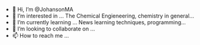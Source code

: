 - 👋 Hi, I’m @JohansonMA
- 👀 I’m interested in ... The Chemical Engieneering, chemistry in general... 
- 🌱 I’m currently learning ... News learning techniques, programming...
- 💞️ I’m looking to collaborate on ...
- 📫 How to reach me ...

<!---
JohansonMA/JohansonMA is a ✨ special ✨ repository because its `README.md` (this file) appears on your GitHub profile.
You can click the Preview link to take a look at your changes.
--->
